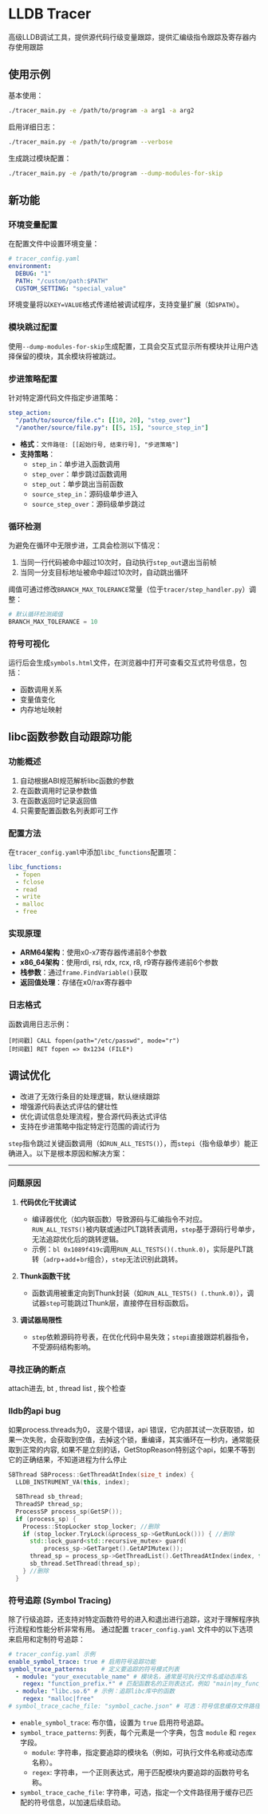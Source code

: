# LLDB Tracer

高级LLDB调试工具，提供源代码行级变量跟踪，提供汇编级指令跟踪及寄存器内存使用跟踪

## 使用示例

基本使用：
```bash
./tracer_main.py -e /path/to/program -a arg1 -a arg2
```

启用详细日志：
```bash
./tracer_main.py -e /path/to/program --verbose
```

生成跳过模块配置：
```bash
./tracer_main.py -e /path/to/program --dump-modules-for-skip
```

## 新功能

### 环境变量配置
在配置文件中设置环境变量：
```yaml
# tracer_config.yaml
environment:
  DEBUG: "1"
  PATH: "/custom/path:$PATH"
  CUSTOM_SETTING: "special_value"
```

环境变量将以`KEY=VALUE`格式传递给被调试程序，支持变量扩展（如`$PATH`）。

### 模块跳过配置
使用`--dump-modules-for-skip`生成配置，工具会交互式显示所有模块并让用户选择保留的模块，其余模块将被跳过。

### 步进策略配置
针对特定源代码文件指定步进策略：
```yaml
step_action:
  "/path/to/source/file.c": [[10, 20], "step_over"]
  "/another/source/file.py": [[5, 15], "source_step_in"]
```

- **格式**：`文件路径: [[起始行号, 结束行号], "步进策略"]`
- **支持策略**：
  - `step_in`：单步进入函数调用
  - `step_over`：单步跳过函数调用
  - `step_out`：单步跳出当前函数
  - `source_step_in`：源码级单步进入
  - `source_step_over`：源码级单步跳过

### 循环检测
为避免在循环中无限步进，工具会检测以下情况：
1. 当同一行代码被命中超过10次时，自动执行`step_out`退出当前帧
2. 当同一分支目标地址被命中超过10次时，自动跳出循环

阈值可通过修改`BRANCH_MAX_TOLERANCE`常量（位于`tracer/step_handler.py`）调整：
```python
# 默认循环检测阈值
BRANCH_MAX_TOLERANCE = 10
```

### 符号可视化
运行后会生成`symbols.html`文件，在浏览器中打开可查看交互式符号信息，包括：
- 函数调用关系
- 变量值变化
- 内存地址映射

## libc函数参数自动跟踪功能

### 功能概述
1. 自动根据ABI规范解析libc函数的参数
2. 在函数调用时记录参数值
3. 在函数返回时记录返回值
4. 只需要配置函数名列表即可工作

### 配置方法
在`tracer_config.yaml`中添加`libc_functions`配置项：
```yaml
libc_functions:
  - fopen
  - fclose 
  - read
  - write
  - malloc
  - free
```

### 实现原理
- **ARM64架构**：使用x0-x7寄存器传递前8个参数
- **x86_64架构**：使用rdi, rsi, rdx, rcx, r8, r9寄存器传递前6个参数
- **栈参数**：通过`frame.FindVariable()`获取
- **返回值处理**：存储在x0/rax寄存器中

### 日志格式
函数调用日志示例：
```
[时间戳] CALL fopen(path="/etc/passwd", mode="r") 
[时间戳] RET fopen => 0x1234 (FILE*)
```

## 调试优化
- 改进了无效行条目的处理逻辑，默认继续跟踪
- 增强源代码表达式评估的健壮性
- 优化调试信息处理流程，整合源代码表达式评估
- 支持在步进策略中指定特定行范围的调试行为


`step`指令跳过关键函数调用（如`RUN_ALL_TESTS()`），而`stepi`（指令级单步）能正确进入。以下是根本原因和解决方案：

---

### **问题原因**
1. **代码优化干扰调试**
   - 编译器优化（如内联函数）导致源码与汇编指令不对应。`RUN_ALL_TESTS()`被内联或通过PLT跳转表调用，`step`基于源码行号单步，无法追踪优化后的跳转逻辑。
   - 示例：`bl 0x1089f419c`调用`RUN_ALL_TESTS()(.thunk.0)`，实际是PLT跳转（`adrp`+`add`+`br`组合），`step`无法识别此跳转。

2. **Thunk函数干扰**
   - 函数调用被重定向到Thunk封装（如`RUN_ALL_TESTS() (.thunk.0)`），调试器`step`可能跳过Thunk层，直接停在目标函数后。

3. **调试器局限性**
   - `step`依赖源码符号表，在优化代码中易失效；`stepi`直接跟踪机器指令，不受源码结构影响。


### 寻找正确的断点
attach进去, bt , thread list , 挨个检查   

### lldb的api bug
如果process.threads为0， 这是个错误，api 错误，它内部其试一次获取锁，如果一次失败，会获取到空值，去掉这个锁，重编译，其实循环在一秒内，通常能获取到正常的内容, 如果不是立刻的话，GetStopReason特别这个api，如果不等到它的正确结果，不知道进程为什么停止   
```cpp
SBThread SBProcess::GetThreadAtIndex(size_t index) {
  LLDB_INSTRUMENT_VA(this, index);

  SBThread sb_thread;
  ThreadSP thread_sp;
  ProcessSP process_sp(GetSP());
  if (process_sp) {
    Process::StopLocker stop_locker; //删除
    if (stop_locker.TryLock(&process_sp->GetRunLock())) { //删除
      std::lock_guard<std::recursive_mutex> guard(
          process_sp->GetTarget().GetAPIMutex());
      thread_sp = process_sp->GetThreadList().GetThreadAtIndex(index, false);
      sb_thread.SetThread(thread_sp);
    } //删除
  }
```

### 符号追踪 (Symbol Tracing)
除了行级追踪，还支持对特定函数符号的进入和退出进行追踪，这对于理解程序执行流程和性能分析非常有用。
通过配置 `tracer_config.yaml` 文件中的以下选项来启用和定制符号追踪：

```yaml
# tracer_config.yaml 示例
enable_symbol_trace: true # 启用符号追踪功能
symbol_trace_patterns:    # 定义要追踪的符号模式列表
  - module: "your_executable_name" # 模块名，通常是可执行文件名或动态库名
    regex: "function_prefix.*" # 匹配函数名的正则表达式，例如 "main|my_func_.*"
  - module: "libc.so.6" # 示例：追踪libc库中的函数
    regex: "malloc|free"
# symbol_trace_cache_file: "symbol_cache.json" # 可选：符号信息缓存文件路径，默认为空
```
- `enable_symbol_trace`: 布尔值，设置为 `true` 启用符号追踪。
- `symbol_trace_patterns`: 列表，每个元素是一个字典，包含 `module` 和 `regex` 字段。
  - `module`: 字符串，指定要追踪的模块名（例如，可执行文件名称或动态库名称）。
  - `regex`: 字符串，一个正则表达式，用于匹配模块内要追踪的函数符号名称。
- `symbol_trace_cache_file`: 字符串，可选，指定一个文件路径用于缓存已匹配的符号信息，以加速后续启动。


